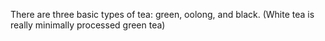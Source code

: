 There are three basic types of tea: green, oolong, and black.  (White tea is really minimally processed green tea)
